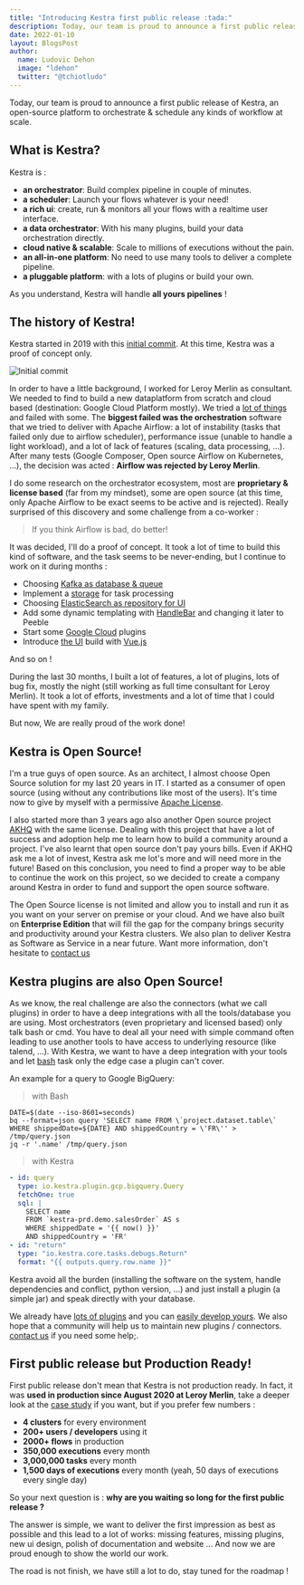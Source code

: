 ```yaml
---
title: "Introducing Kestra first public release :tada:"
description: Today, our team is proud to announce a first public release of Kestra, an open-source platform to orchestrate & schedule any kinds of workflow at scale.
date: 2022-01-10
layout: BlogsPost
author:
  name: Ludovic Dehon
  image: "ldehon"
  twitter: "@tchiotludo"
---
```


Today, our team is proud to announce a first public release of Kestra, an open-source platform to orchestrate & schedule any kinds of workflow at scale.


## What is Kestra?
Kestra is :
- **an orchestrator**: Build complex pipeline in couple of minutes.
- **a scheduler**: Launch your flows whatever is your need!
- **a rich ui**: create, run & monitors all your flows with a realtime user interface.
- **a data orchestrator**: With his many plugins, build your data orchestration directly.
- **cloud native & scalable**: Scale to millions of executions without the pain.
- **an all-in-one platform**: No need to use many tools to deliver a complete pipeline.
- **a pluggable platform**: with a lots of plugins or build your own.

As you understand, Kestra will handle **all yours pipelines** !

## The history of Kestra!
Kestra started in 2019 with this [initial commit](https://github.com/kestra-io/kestra/commit/d57e30c0c0d450590a1eaac5df0e82e1ea94e562). At this time, Kestra was a proof of concept only.

<img src="./2022-01-10-kestra-opensource/initial-commit.jpg" class="rounded img-thumbnail float-left mr-4 mb-4" alt="Initial commit" style="max-width: 450px">


In order to have a little background, I worked for Leroy Merlin as consultant. We needed to find to build a new dataplatform from scratch and cloud based (destination: Google Cloud Platform mostly). We tried a [lot of things](/blogs/2022-01-10-leroy-merlin-usage-kestra) and failed with some. The **biggest failed was the orchestration** software that we tried to deliver with Apache Airflow: a lot of instability (tasks that failed only due to airflow scheduler), performance issue (unable to handle a light workload), and a lot of lack of features (scaling, data processing, ...). After many tests (Google Composer, Open source Airflow on Kubernetes, ...), the decision was acted : **Airflow was rejected by Leroy Merlin**.

<div class="clearfix" />

I do some research on the orchestrator ecosystem, most are **proprietary & license based** (far from my mindset), some are open source (at this time, only Apache Airflow to be exact seems to be active and is rejected). Really surprised of this discovery and some challenge from a co-worker :
> If you think Airflow is bad, do better!

It was decided, I'll do a proof of concept. It took a lot of time to build this kind of software, and the task seems to be never-ending, but I continue to work on it during months :
- Choosing [Kafka as database & queue](https://github.com/kestra-io/kestra/commit/b4d026574c2fb141a3c7dd5b7f1481a31063acb2)
- Implement a [storage](https://github.com/kestra-io/kestra/commit/bcc5798d7fdcbe3afe95c019c41ddc546b24f62d) for task processing
- Choosing [ElasticSearch as repository for UI](https://github.com/kestra-io/kestra/commit/2ede1e692be50999bc16f011f6a4796ffbbb9e1a)
- Add some dynamic templating with [HandleBar](https://github.com/kestra-io/kestra/commit/05f1e20a3cb1e9a623024f5674144b3934cd5874) and changing it later to Peeble
- Start some [Google Cloud](https://github.com/kestra-io/kestra/commit/14e3384be2144a2bf6698439b5ae22106ac83914) plugins
- Introduce [the UI](https://github.com/kestra-io/kestra/commit/1fef7509bb2d04b24bf66fce19b35dd01411a1db) build with [Vue.js](https://vuejs.org/)

And so on !

During the last 30 months, I built a lot of features, a lot of plugins, lots of bug fix, mostly the night (still working as full time consultant for Leroy Merlin). It took a lot of efforts, investments and a lot of time that I could have spent with my family.

But now, We are really proud of the work done!

## Kestra is Open Source!
I'm a true guys of open source. As an architect, I almost choose Open Source solution for my last 20 years in IT. I started as a consumer of open source (using without any contributions like most of the users). It's time now to give by myself with a permissive [Apache License](https://github.com/kestra-io/kestra/blob/develop/LICENSE).

I also started more than 3 years ago also another Open source project [AKHQ](https://github.com/tchiotludo/akhq) with the same license. Dealing with this project that have a lot of success and adoption help me to learn how to build a community around a project. I've also learnt that open source don't pay yours bills. Even if AKHQ ask me a lot of invest, Kestra ask me lot's more and will need more in the future! Based on this conclusion, you need to find a proper way to be able to continue the work on this project, so we decided to create a company around Kestra in order to fund and support the open source software.

The Open Source license is not limited and allow you to install and run it as you want on your server on premise or your cloud. And we have also built on **Enterprise Edition** that will fill the gap for the company brings security and productivity around your Kestra clusters. We also plan to deliver Kestra as Software as Service in a near future. Want more information, don't hesitate to [contact us](/company/contact)


## Kestra plugins are also Open Source!
As we know, the real challenge are also the connectors (what we call plugins) in order to have a deep integrations with all the tools/database you are using. Most orchestrators (even proprietary and licensed based) only talk bash or cmd. You have to deal all your need with simple command often leading to use another tools to have access to underlying resource (like talend, ...). With Kestra, we want to have a deep integration with your tools and let [bash](/plugins/core/tasks/scripts/io.kestra.core.tasks.scripts.Bash) task only the edge case a plugin can't cover.

An example for a query to Google BigQuery:

> with Bash
```shell
DATE=$(date --iso-8601=seconds)
bq --format=json query 'SELECT name FROM \`project.dataset.table\` WHERE shippedDate=${DATE} AND shippedCountry = \'FR\'' > /tmp/query.json
jq -r '.name' /tmp/query.json
```

> with Kestra
```yaml
- id: query
  type: io.kestra.plugin.gcp.bigquery.Query
  fetchOne: true
  sql: |
    SELECT name
    FROM `kestra-prd.demo.salesOrder` AS s
    WHERE shippedDate = '{{ now() }}'
    AND shippedCountry = 'FR'
- id: "return"
  type: "io.kestra.core.tasks.debugs.Return"
  format: "{{ outputs.query.row.name }}"
```

Kestra avoid all the burden (installing the software on the system, handle dependencies and conflict, python version, ...) and just install a plugin (a simple jar) and speak directly with your database.

We already have [lots of plugins](/plugins/) and you can [easily develop yours](/docs/plugin-developer-guide/). We also hope that a community will help us to maintain new plugins / connectors. [contact us](/company/contact) if you need some help;.

## First public release but Production Ready!
First public release don't mean that Kestra is not production ready. In fact, it was **used in production since August 2020 at Leroy Merlin**, take a deeper look at the [case study](/blogs/2022-01-10-leroy-merlin-usage-kestra) if you want, but if you prefer few numbers :
- **4 clusters** for every environment
- **200+ users / developers** using it
- **2000+ flows** in production
- **350,000 executions** every month
- **3,000,000 tasks** every month
- **1,500 days of executions** every month (yeah, 50 days of executions every single day)

So your next question is : **why are you waiting so long for the first public release ?**

The answer is simple, we want to deliver the first impression as best as possible and this lead to a lot of works: missing features, missing plugins, new ui design, polish of documentation and website ... And now we are proud enough to show the world our work.

The road is not finish, we have still a lot to do, stay tuned for the roadmap !


